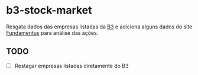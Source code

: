# b3-stock-market

Resgata dados das empresas listadas da [B3](http://www.b3.com.br/pt_br/produtos-e-servicos/negociacao/renda-variavel/empresas-listadas.htm) e adiciona alguns dados do site [Fundamentus](https://www.fundamentus.com.br) para análise das ações.

## TODO

- [ ] Restagar empresas listadas diretamente do B3
